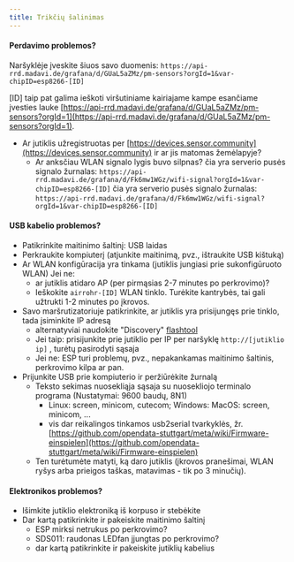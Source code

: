 ```yaml
---
title: Trikčių šalinimas
---
```


#### Perdavimo problemos?
Naršyklėje įveskite šiuos savo duomenis:
`https://api-rrd.madavi.de/grafana/d/GUaL5aZMz/pm-sensors?orgId=1&var-chipID=esp8266-[ID]`

[ID] taip pat galima ieškoti viršutiniame kairiajame kampe esančiame įvesties lauke [https://api-rrd.madavi.de/grafana/d/GUaL5aZMz/pm-sensors?orgId=1](https://api-rrd.madavi.de/grafana/d/GUaL5aZMz/pm-sensors?orgId=1).

* Ar jutiklis užregistruotas per [https://devices.sensor.community](https://devices.sensor.community) ir ar jis matomas žemėlapyje?
    * Ar anksčiau WLAN signalo lygis buvo silpnas?
        čia yra serverio pusės signalo žurnalas: `https://api-rrd.madavi.de/grafana/d/Fk6mw1WGz/wifi-signal?orgId=1&var-chipID=esp8266-[ID]`
        čia yra serverio pusės signalo žurnalas: `https://api-rrd.madavi.de/grafana/d/Fk6mw1WGz/wifi-signal?orgId=1&var-chipID=esp8266-[ID]`

#### USB kabelio problemos?
* Patikrinkite maitinimo šaltinį: USB laidas
* Perkraukite kompiuterį (atjunkite maitinimą, pvz., ištraukite USB kištuką)
* Ar WLAN konfigūracija yra tinkama (jutiklis jungiasi prie sukonfigūruoto WLAN) Jei ne:
    * ar jutiklis atidaro AP (per pirmąsias 2-7 minutes po perkrovimo)?
    * Ieškokite `airrohr-[ID]` WLAN tinklo. Turėkite kantrybės, tai gali užtrukti 1-2 minutes po įkrovos.
* Savo maršrutizatoriuje patikrinkite, ar jutiklis yra prisijungęs prie tinklo, tada įsiminkite IP adresą
    * alternatyviai naudokite "Discovery" [flashtool](https://github.com/opendata-stuttgart/airrohr-firmware-flasher/)
    * Jei taip: prisijunkite prie jutiklio per IP per naršyklę `http://[jutiklio ip]` , turėtų pasirodyti sąsaja
    * Jei ne: ESP turi problemų, pvz., nepakankamas maitinimo šaltinis, perkrovimo kilpa ar pan.
* Prijunkite USB prie kompiuterio ir peržiūrėkite žurnalą
    * Teksto sekimas nuosekliąja sąsaja su nuosekliojo terminalo programa (Nustatymai: 9600 baudų, 8N1)
        * Linux: screen, minicom, cutecom; Windows: MacOS: screen, minicom, ...
        * vis dar reikalingos tinkamos usb2serial tvarkyklės, žr. [https://github.com/opendata-stuttgart/meta/wiki/Firmware-einspielen](https://github.com/opendata-stuttgart/meta/wiki/Firmware-einspielen)
    * Ten turėtumėte matyti, ką daro jutiklis (įkrovos pranešimai, WLAN ryšys arba prieigos taškas, matavimas - tik po 3 minučių).

#### Elektronikos problemos?
* Išimkite jutiklio elektroniką iš korpuso ir stebėkite
* Dar kartą patikrinkite ir pakeiskite maitinimo šaltinį
    * ESP mirksi netrukus po perkrovimo?
    * SDS011: raudonas LEDfan įjungtas po perkrovimo?
    * dar kartą patikrinkite ir pakeiskite jutiklių kabelius
